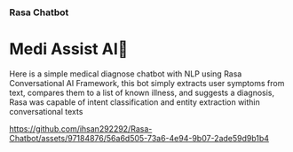 ### Rasa Chatbot
# Medi Assist AI💬


Here is a simple medical diagnose chatbot with NLP using Rasa Conversational AI Framework, this bot simply extracts user symptoms from text, compares them to a list of known illness, and suggests a diagnosis,
Rasa was capable of intent classification and entity extraction within conversational texts


https://github.com/ihsan292292/Rasa-Chatbot/assets/97184876/56a6d505-73a6-4e94-9b07-2ade59d9b1b4

